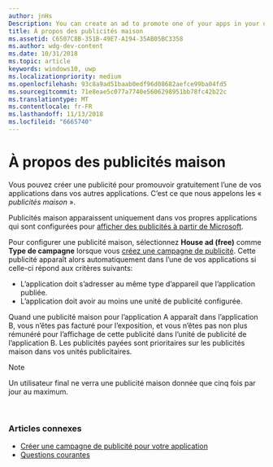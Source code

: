 ```yaml
---
author: jnHs
Description: You can create an ad to promote one of your apps in your other apps, for free. We call these house ads.
title: À propos des publicités maison
ms.assetid: C6507C8B-351B-49E7-A194-35AB05BC3358
ms.author: wdg-dev-content
ms.date: 10/31/2018
ms.topic: article
keywords: windows10, uwp
ms.localizationpriority: medium
ms.openlocfilehash: 93c8a9ad51baab0edf96d08682aefce99ba04fd5
ms.sourcegitcommit: 71e8eae5c077a7740e5606298951bb78fc42b22c
ms.translationtype: MT
ms.contentlocale: fr-FR
ms.lasthandoff: 11/13/2018
ms.locfileid: "6665740"
---
```

# <a name="about-house-ads"></a>À propos des publicités maison


Vous pouvez créer une publicité pour promouvoir gratuitement l’une de vos applications dans vos autres applications. C’est ce que nous appelons les « *publicités maison* ».

Publicités maison apparaissent uniquement dans vos propres applications qui sont configurées pour [afficher des publicités à partir de Microsoft](../monetize/display-ads-in-your-app.md).

Pour configurer une publicité maison, sélectionnez **House ad (free)** comme **Type de campagne** lorsque vous [créez une campagne de publicité](create-an-ad-campaign-for-your-app.md). Cette publicité apparaît alors automatiquement dans l’une de vos applications si celle-ci répond aux critères suivants:

-   L’application doit s’adresser au même type d’appareil que l’application publiée.
-   L’application doit avoir au moins une unité de publicité configurée.

Quand une publicité maison pour l’application A apparaît dans l’application B, vous n’êtes pas facturé pour l’exposition, et vous n’êtes pas non plus rémunéré pour l’affichage de cette publicité dans l’unité de publicité de l’application B. Les publicités payées sont prioritaires sur les publicités maison dans vos unités publicitaires.

>[!NOTE]
> Un utilisateur final ne verra une publicité maison donnée que cinq fois par jour au maximum.

 

### <a name="related-topics"></a>Articles connexes


* [Créer une campagne de publicité pour votre application](create-an-ad-campaign-for-your-app.md)
* [Questions courantes](common-questions.md)
